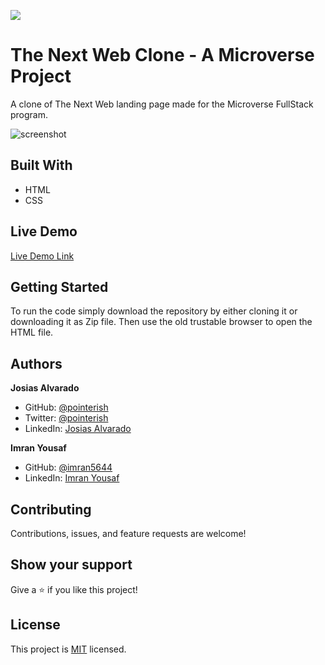 ![](https://img.shields.io/badge/Microverse-blueviolet)

# The Next Web Clone - A Microverse Project

A clone of The Next Web landing page made for the Microverse FullStack program.

![screenshot](screenshot.png)


## Built With

- HTML
- CSS

## Live Demo

[Live Demo Link](https://imran5644.github.io/thenextweb_microverse)

##  Getting Started

To run the code simply download the repository by either cloning it or 
downloading it as Zip file. Then use the old trustable browser to open the HTML file.

## Authors

**Josias Alvarado**

- GitHub: [@pointerish](https://github.com/pointerish)
- Twitter: [@pointerish](https://twitter.com/pointerish)
- LinkedIn: [Josias Alvarado](https://www.linkedin.com/in/josias-alvarado-80901878/)

**Imran Yousaf**

- GitHub: [@imran5644](https://github.com/imran5644)
- LinkedIn: [Imran Yousaf](https://www.linkedin.com/in/imran-yousaf-8777297b/)

##  Contributing

Contributions, issues, and feature requests are welcome!

## Show your support

Give a ⭐️ if you like this project!

## License

This project is [MIT](./LICENSE) licensed.